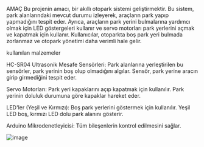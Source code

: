 AMAÇ
Bu projenin amacı, bir akıllı otopark sistemi geliştirmektir. Bu sistem, park alanlarındaki mevcut durumu izleyerek, araçların park yapıp yapmadığını tespit eder. Ayrıca, araçların park yerini bulmalarına yardımcı olmak için LED göstergeleri kullanır ve servo motorları park yerlerini açmak ve kapatmak için kullanır. Kullanıcılar, otoparkta boş park yeri bulmada zorlanmaz ve otopark yönetimi daha verimli hale gelir.


kullanılan malzemeler

HC-SR04 Ultrasonik Mesafe Sensörleri: Park alanlarına yerleştirilen bu sensörler, park yerinin boş olup olmadığını algılar. Sensör, park yerine aracın girip girmediğini tespit eder.

Servo Motorları: Park yeri kapaklarını açıp kapatmak için kullanılır. Park yerinin doluluk durumuna göre kapaklar hareket eder.

LED'ler (Yeşil ve Kırmızı): Boş park yerlerini göstermek için kullanılır. 
Yeşil LED boş, kırmızı LED dolu park alanını gösterir.

Arduino Mikrodenetleyicisi: Tüm bileşenlerin kontrol edilmesini sağlar.



![image](https://github.com/user-attachments/assets/7d5cb939-88a0-4b72-8b65-af3199ff8eba)

